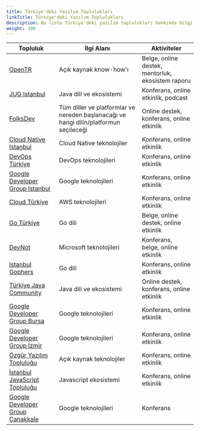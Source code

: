 ```yaml
---
title: Türkiye'deki Yazılım Toplulukları
linkTitle: Türkiye'deki Yazılım Toplulukları
description: Bu liste Türkiye'deki yazılım toplulukları hakkında bilgi içermektedir
weight: 100
---
```


| **Topluluk**                                                                               | **İlgi Alanı**                                                                        | **Aktiviteler**                                   |
|--------------------------------------------------------------------------------------------|---------------------------------------------------------------------------------------|---------------------------------------------------|
| [OpenTR](https://opentr.foundation/)                                                       | Açık kaynak know-how'ı                                                                | Belge, online destek, mentorluk, ekosistem raporu |
| [JUG Istanbul](https://www.jugistanbul.org/)                                               | Java dili ve ekosistemi                                                               | Konferans, online etkinlik, podcast               |
| [FolksDev](https://bento.me/folksdev)                                                      | Tüm diller ve platformlar ve nereden başlanacağı ve hangi dilin/platformun seçileceği | Online destek, konferans, online etkinlik         |
| [Cloud Native Istanbul](https://community.cncf.io/istanbul/)                               | Cloud Native teknolojiler                                                             | Konferans, online etkinlik                        |
| [DevOps Türkiye](https://www.youtube.com/@DevOpsTurkey/streams)                            | DevOps teknolojileri                                                                  | Konferans, online etkinlik                        |
| [Google Developer Group Istanbul](https://gdg.community.dev/gdg-istanbul/)                 | Google teknolojileri                                                                  | Konferans, online etkinlik                        |
| [Cloud Türkiye](https://twitter.com/CloudTurkiye)                                          | AWS teknolojileri                                                                     | Konferans, online etkinlik                        |
| [Go Türkiye](https://kommunity.com/goturkiye/about)                                        | Go dili                                                                               | Belge, online destek, online etkinlik             |
| [DevNot](https://twitter.com/devnot_)                                                      | Microsoft teknolojileri                                                               | Konferans, belge, online etkinlik                 |
| [Istanbul Gophers](https://kommunity.com/istanbul-gophers/about)                           | Go dili                                                                               | Konferans, online etkinlik                        |
| [Türkiye Java Community](https://bento.me/turkiye-java-community)                          | Java dili ve ekosistemi                                                               | Online destek, konferans, online etkinlik         |
| [Google Developer Group Bursa](https://twitter.com/gdgbursa)                               | Google teknolojileri                                                                  | Konferans, online etkinlik                        |
| [Google Developer Group İzmir](https://gdgizmir.org/)                                      | Google teknolojileri                                                                  | Konferans, online etkinlik                        |
| [Özgür Yazılım Topluluğu](https://twitter.com/OzgurTopluluk)                               | Açık kaynak teknolojiler                                                              | Konferans, online etkinlik                        |
| [İstanbul JavaScript Topluluğu](https://kommunity.com/istanbul-javascript-toplulugu/about) | Javascript ekosistemi                                                                 | Konferans, online etkinlik                        |
| [Google Developer Group Çanakkale](https://kommunity.com/gdg-canakkale/about)              | Google teknolojileri                                                                  | Konferans                                         |
